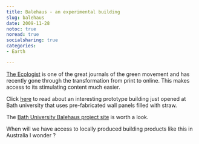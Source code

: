 ```yaml
---
title: Balehaus - an experimental building
slug: balehaus
date: 2009-11-28
notoc: true
noread: true
socialsharing: true
categories: 
- Earth

---
```

[The Ecologist][theecologist] is one of the great journals of the green movement and has recently gone through the transformation from print to online. This makes access to its stimulating content much easier.

Click [here][theecologist 2] to read about an interesting prototype building just opened at Bath university that uses pre-fabricated wall panels filled with straw.

The [Bath University Balehaus project site][bath] is worth a look.

When will we have access to locally produced building products like this in Australia I wonder ?

[bath]: http://www.bath.ac.uk/features/balehaus/
[theecologist]: http://www.theecologist.org/
[theecologist 2]: http://www.theecologist.org/take_action/campaigns/366413/using_compressed_straw_as_the_ultimate_eco_building_material.html
